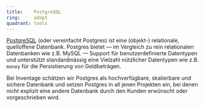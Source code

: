 ```yaml
---
title:    PostgreSQL  
ring:     adopt  
quadrant: tools
---
```


[PostgreSQL][postgres] (oder vereinfacht Postgres) ist eine (objekt-) relationale, quelloffene Datenbank. Postgres
bietet — im Vergleich zu rein relationalen Datenbanken wie z.B. MySQL — Support für benutzerdefinierte Datentypen und
unterstützt standardmässig eine Vielzahl nützlicher Datentypen wie z.B. `money` für die Persistierung von Geldbeträgen.

Bei Inventage schätzen wir Postgres als hochverfügbare, skalierbare und sichere Datenbank und setzen Postgres in all
jenen Projekten ein, bei denen nicht explizit eine andere Datenbank durch den Kunden erwünscht oder vorgeschrieben
wird.

[postgres]: https://www.postgresql.org/

